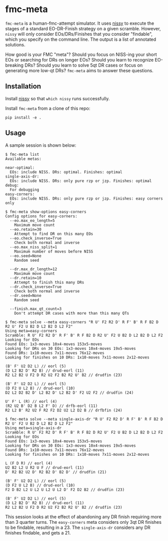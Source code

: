 # fmc-meta

`fmc-meta` is a human-fmc-attempt simulator. It uses [nissy](https://nissy.tronto.net/) to execute the stages of a standard EO-DR-Finish strategy on a given scramble. However, `nissy` will only consider EOs/DRs/Finishes that you consider "findable", which you specify on the command line. The output is a list of annotated solutions.

How good is your FMC "meta"? Should you focus on NISS-ing your short EOs or searching for DRs on longer EOs? Should you learn to recognize EO-breaking DRs? Should you learn to solve 5qt DR cases or focus on generating more low-qt DRs?  `fmc-meta` aims to answer these questions.

## Installation

Install [nissy](https://nissy.tronto.net/) so that `which nissy` runs successfully.

Install `fmc-meta` from a clone of this repo:
```
pip install -e .
```

## Usage

A sample session is shown below:
```
$ fmc-meta list
Available metas:

near-optimal:
  EOs: include NISS. DRs: optimal. Finishes: optimal
single-axis-dr:
  EOs: include NISS. DRs: only pure rzp or jzp. Finishes: optimal
debug:
  For debugging
easy-corners:
  EOs: include NISS. DRs: only pure rzp or jzp. Finishes: easy corners only

$ fmc-meta show-options easy-corners
Config options for easy-corners:
  --eo.max_eo_length=5
    Maximum move count
  --eo.retain=30
    Attempt to find DR on this many EOs
  --eo.check_inverse=True
    Check both normal and inverse
  --eo.max_niss_split=1
    Maximum number of moves before NISS
  --eo.seed=None
    Random seed

  --dr.max_dr_length=12
    Maximum move count
  --dr.retain=10
    Attempt to finish this many DRs
  --dr.check_inverse=True
    Check both normal and inverse
  --dr.seed=None
    Random seed

  --finish.max_qt_count=3
    Don't attempt DR cases with more than this many QTs

$ fmc-meta solve --meta easy-corners "R U' F2 R2 D' R F' B' R F B2 D R2 U' F2 U B2 D L2 B2 D L2 F2"
Using meta=easy-corners
Scramble: R U' F2 R2 D' R F' B' R F B2 D R2 U' F2 U B2 D L2 B2 D L2 F2
Looking for EOs
Found EOs: 1x3-moves 10x4-moves 153x5-moves
Looking for DRs on 30 EOs: 1x3-moves 10x4-moves 19x5-moves
Found DRs: 1x10-moves 7x11-moves 76x12-moves
Looking for finishes on 10 DRs: 1x10-moves 7x11-moves 2x12-moves

(B' F' U2 D2 L) // eorl (5)
(D L2 B2 D' R2 B) // drud-eorl (11)
R2 L2 B2 U F2 D R2 U2 F2 B2 R2 U' B2 // drudfin (23)

(B' F' U2 D2 L) // eorl (5)
(D F2 U L2 B) // drud-eorl (10)
D2 L2 D2 B2 D' L2 B2 D' L2 B2 D' F2 U2 F2 // drudfin (24)

U' F' L (R) // eorl (4)
(R2 U2 B' D2 B L2 F' D) // drfb-eorl (11)
R2 L2 B' R2 U2 F R2 F2 D2 U2 L2 D2 B // drfbfin (24)

$ fmc-meta solve --meta single-axis-dr "R U' F2 R2 D' R F' B' R F B2 D R2 U' F2 U B2 D L2 B2 D L2 F2"
Using meta=single-axis-dr
Scramble: R U' F2 R2 D' R F' B' R F B2 D R2 U' F2 U B2 D L2 B2 D L2 F2
Looking for EOs
Found EOs: 1x3-moves 10x4-moves 153x5-moves
Looking for DRs on 30 EOs: 1x3-moves 10x4-moves 19x5-moves
Found DRs: 1x10-moves 7x11-moves 76x12-moves
Looking for finishes on 10 DRs: 1x10-moves 7x11-moves 2x12-moves

L (F D R) // eorl (4)
U2 B2 L2 U R2 U F // drud-eorl (11)
D' R2 B2 U2 D' R2 B2 D' B2 D' // drudfin (21)

(B' F' U2 D2 L) // eorl (5)
(D F2 U L2 B) // drud-eorl (10)
F2 D B2 L2 U L2 U L2 U L2 D' F2 D2 B2 // drudfin (23)

(B' F' U2 D2 L) // eorl (5)
(D L2 B2 D' R2 B) // drud-eorl (11)
R2 L2 B2 U F2 D R2 U2 F2 B2 R2 U' B2 // drudfin (23)
```

This session looks at the effect of abandoning any DR finish requiring more than 3 quarter turns. 
The `easy-corners` meta considers only 3qt DR finishes to be findable, resulting in a 23. 
The `single-axis-dr` considers any DR finishes findable, and gets a 21.
